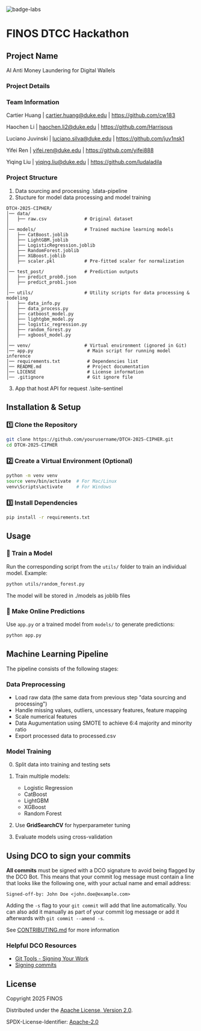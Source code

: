 ![badge-labs](https://user-images.githubusercontent.com/327285/230928932-7c75f8ed-e57b-41db-9fb7-a292a13a1e58.svg)

# FINOS DTCC Hackathon 


## Project Name
AI Anti Money Laundering for Digital Wallels

### Project Details


### Team Information
Cartier Huang | <cartier.huang@duke.edu> | https://github.com/cw183

Haochen Li | <haochen.li2@duke.edu>	| https://github.com/Harrisous

Luciano Juvinski | <luciano.silva@duke.edu> | https://github.com/juv1nsk1

Yifei Ren | <yifei.ren@duke.edu> | https://github.com/yifei888

Yiqing Liu | <yiqing.liu@duke.edu> | https://github.com/ludaladila

### Project Structure
1. Data sourcing and processing
.\data-pipeline
2. Stucture for model data processing and model training
```
DTCH-2025-CIPHER/
│── data/
│   ├── raw.csv              # Original dataset
│
│── models/                  # Trained machine learning models
│   ├── CatBoost.joblib
│   ├── LightGBM.joblib
│   ├── LogisticRegression.joblib
│   ├── RandomForest.joblib
│   ├── XGBoost.joblib
│   ├── scaler.pkl           # Pre-fitted scaler for normalization
│
│── test_post/               # Prediction outputs
│   ├── predict_prob0.json
│   ├── predict_prob1.json
│
│── utils/                   # Utility scripts for data processing & modeling
│   ├── data_info.py
│   ├── data_process.py
│   ├── catboost_model.py
│   ├── lightgbm_model.py
│   ├── logistic_regression.py
│   ├── random_forest.py
│   ├── xgboost_model.py
│
│── venv/                    # Virtual environment (ignored in Git)
│── app.py                    # Main script for running model inference
│── requirements.txt          # Dependencies list
│── README.md                 # Project documentation
│── LICENSE                   # License information
│── .gitignore                # Git ignore file
```
3. App that host API for request
.\site-sentinel

## Installation & Setup
### 1️⃣ Clone the Repository
```bash
git clone https://github.com/yourusername/DTCH-2025-CIPHER.git
cd DTCH-2025-CIPHER
```

### 2️⃣ Create a Virtual Environment (Optional)
```bash
python -m venv venv
source venv/bin/activate  # For Mac/Linux
venv\Scripts\activate     # For Windows
```

### 3️⃣ Install Dependencies
```bash
pip install -r requirements.txt
```

## Usage
### 🔹 Train a Model
Run the corresponding script from the `utils/` folder to train an individual model. Example:
```bash
python utils/random_forest.py
```
The model will be stored in ./models as joblib files

### 🔹 Make Online Predictions
Use `app.py` or a trained model from `models/` to generate predictions:
```bash
python app.py
```

## Machine Learning Pipeline
The pipeline consists of the following stages:
### Data Preprocessing
   - Load raw data (the same data from previous step "data sourcing and processing")
   - Handle missing values, outliers, uncessary features, feature mapping  
   - Scale numerical features
   - Data Augumentation using SMOTE to achieve 6:4 majority and minority ratio
   - Export processed data to processed.csv

### Model Training
0. Split data into training and testing sets
1. Train multiple models:
   - Logistic Regression
   - CatBoost
   - LightGBM
   - XGBoost
   - Random Forest

2. Use **GridSearchCV** for hyperparameter tuning  
3. Evaluate models using cross-validation 

## Using DCO to sign your commits

**All commits** must be signed with a DCO signature to avoid being flagged by the DCO Bot. This means that your commit log message must contain a line that looks like the following one, with your actual name and email address:

```
Signed-off-by: John Doe <john.doe@example.com>
```

Adding the `-s` flag to your `git commit` will add that line automatically. You can also add it manually as part of your commit log message or add it afterwards with `git commit --amend -s`.

See [CONTRIBUTING.md](./.github/CONTRIBUTING.md) for more information

### Helpful DCO Resources
- [Git Tools - Signing Your Work](https://git-scm.com/book/en/v2/Git-Tools-Signing-Your-Work)
- [Signing commits
](https://docs.github.com/en/github/authenticating-to-github/signing-commits)


## License

Copyright 2025 FINOS

Distributed under the [Apache License, Version 2.0](http://www.apache.org/licenses/LICENSE-2.0).

SPDX-License-Identifier: [Apache-2.0](https://spdx.org/licenses/Apache-2.0)








